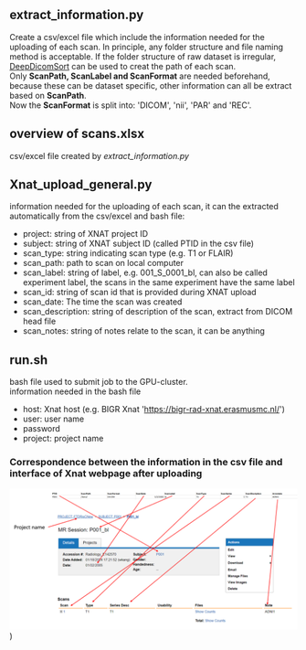## extract_information.py
Create a csv/excel file which include the information needed for the uploading of each scan. In principle, any folder structure and file naming method is acceptable. If the folder structure of raw dataset is irregular, [DeepDicomSort](https://gitlab.com/radiology/neuro/DeepDicomSort_BrainMri_soenke) can be used to creat the path of each scan.   
Only **ScanPath, ScanLabel and ScanFormat** are needed beforehand, because these can be dataset specific, other information can all be extract based on **ScanPath**.   
Now the **ScanFormat** is split into: 'DICOM', 'nii', 'PAR' and 'REC'.   

## overview of scans.xlsx
csv/excel file created by _extract_information.py_

## Xnat_upload_general.py
information needed for the uploading of each scan, it can the extracted automatically from the csv/excel and bash file:   
- project: string of XNAT project ID
- subject: string of XNAT subject ID (called PTID in the csv file)
- scan_type: string indicating scan type (e.g. T1 or FLAIR)
- scan_path: path to scan on local computer
- scan_label: string of label, e.g. 001_S_0001_bl, can also be called experiment label, the scans in the same experiment have the same label
- scan_id: string of scan id that is provided during XNAT upload
- scan_date: The time the scan was created
- scan_description: string of description of the scan, extract from DICOM head file
- scan_notes: string of notes relate to the scan, it can be anything

## run.sh
bash file used to submit job to the GPU-cluster.   
information needed in the bash file 
- host: Xnat host (e.g. BIGR Xnat 'https://bigr-rad-xnat.erasmusmc.nl/') 
- user: user name
- password
- project: project name

### Correspondence between the information in the csv file and interface of Xnat webpage after uploading
![avatar](https://github.com/JWKKWJ123/exercise/blob/main/Capture.PNG))

